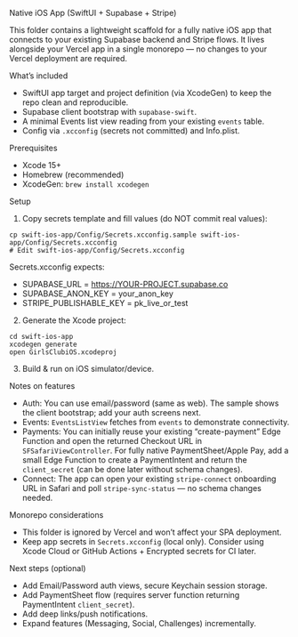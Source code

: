 Native iOS App (SwiftUI + Supabase + Stripe)

This folder contains a lightweight scaffold for a fully native iOS app that connects to your existing Supabase backend and Stripe flows. It lives alongside your Vercel app in a single monorepo — no changes to your Vercel deployment are required.

What’s included
- SwiftUI app target and project definition (via XcodeGen) to keep the repo clean and reproducible.
- Supabase client bootstrap with `supabase-swift`.
- A minimal Events list view reading from your existing `events` table.
- Config via `.xcconfig` (secrets not committed) and Info.plist.

Prerequisites
- Xcode 15+
- Homebrew (recommended)
- XcodeGen: `brew install xcodegen`

Setup
1) Copy secrets template and fill values (do NOT commit real values):

```
cp swift-ios-app/Config/Secrets.xcconfig.sample swift-ios-app/Config/Secrets.xcconfig
# Edit swift-ios-app/Config/Secrets.xcconfig
```

Secrets.xcconfig expects:
- SUPABASE_URL = https://YOUR-PROJECT.supabase.co
- SUPABASE_ANON_KEY = your_anon_key
- STRIPE_PUBLISHABLE_KEY = pk_live_or_test

2) Generate the Xcode project:

```
cd swift-ios-app
xcodegen generate
open GirlsClubiOS.xcodeproj
```

3) Build & run on iOS simulator/device.

Notes on features
- Auth: You can use email/password (same as web). The sample shows the client bootstrap; add your auth screens next.
- Events: `EventsListView` fetches from `events` to demonstrate connectivity.
- Payments: You can initially reuse your existing “create-payment” Edge Function and open the returned Checkout URL in `SFSafariViewController`. For fully native PaymentSheet/Apple Pay, add a small Edge Function to create a PaymentIntent and return the `client_secret` (can be done later without schema changes).
- Connect: The app can open your existing `stripe-connect` onboarding URL in Safari and poll `stripe-sync-status` — no schema changes needed.

Monorepo considerations
- This folder is ignored by Vercel and won’t affect your SPA deployment.
- Keep app secrets in `Secrets.xcconfig` (local only). Consider using Xcode Cloud or GitHub Actions + Encrypted secrets for CI later.

Next steps (optional)
- Add Email/Password auth views, secure Keychain session storage.
- Add PaymentSheet flow (requires server function returning PaymentIntent `client_secret`).
- Add deep links/push notifications.
- Expand features (Messaging, Social, Challenges) incrementally.

